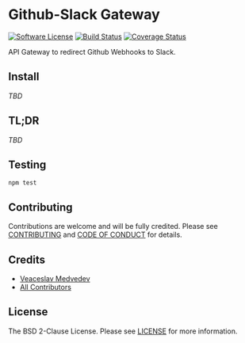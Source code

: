 # Github-Slack Gateway

[![Software License][ico-license]][link-license]
[![Build Status][ico-travis]][link-travis]
[![Coverage Status][ico-coveralls]][link-coveralls]

API Gateway to redirect Github Webhooks to Slack.

## Install

_TBD_

## TL;DR
   
_TBD_

## Testing

```shell
npm test
```

## Contributing

Contributions are welcome and will be fully credited. Please see [CONTRIBUTING](CONTRIBUTING.md) and [CODE OF CONDUCT](CODE_OF_CONDUCT.md) for details.

## Credits

- [Veaceslav Medvedev](https://github.com/slavcodev)
- [All Contributors](../../contributors)

## License

The BSD 2-Clause License. Please see [LICENSE][link-license] for more information.

[ico-license]: https://img.shields.io/badge/License-BSD%202--Clause-blue.svg?style=flat-square
[ico-travis]: https://img.shields.io/travis/slavcodev/github-slack-gateway/master.svg?style=flat-square
[ico-coveralls]: https://coveralls.io/repos/slavcodev/github-slack-gateway/badge.svg?branch=master&style=flat-square

[link-license]: LICENSE
[link-travis]: https://travis-ci.org/slavcodev/github-slack-gateway
[link-coveralls]: https://coveralls.io/r/slavcodev/github-slack-gateway?branch=master
